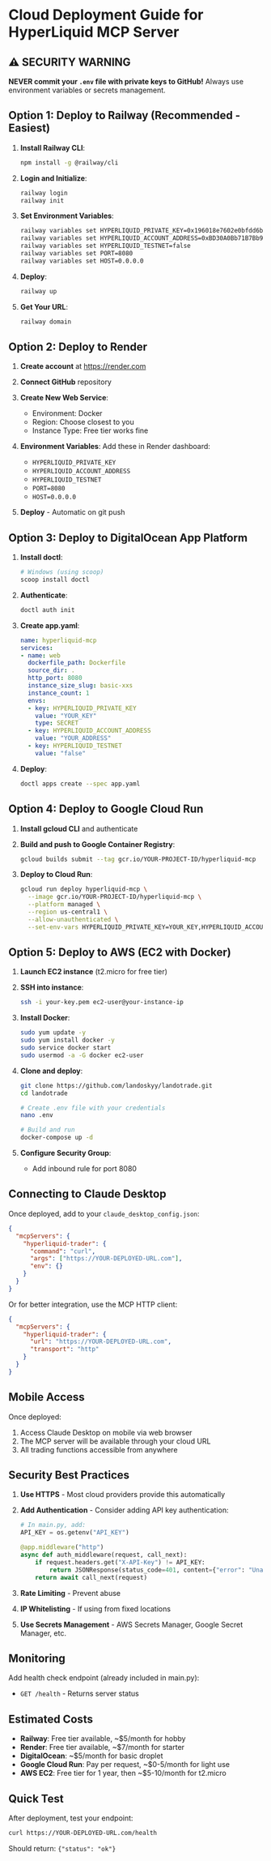 # Cloud Deployment Guide for HyperLiquid MCP Server

## ⚠️ SECURITY WARNING
**NEVER commit your `.env` file with private keys to GitHub!** Always use environment variables or secrets management.

## Option 1: Deploy to Railway (Recommended - Easiest)

1. **Install Railway CLI**:
   ```bash
   npm install -g @railway/cli
   ```

2. **Login and Initialize**:
   ```bash
   railway login
   railway init
   ```

3. **Set Environment Variables**:
   ```bash
   railway variables set HYPERLIQUID_PRIVATE_KEY=0x196018e7602e0bfdd6b2cfe466e9e9d8762dc40d58d10e726420e969d91447ed
   railway variables set HYPERLIQUID_ACCOUNT_ADDRESS=0xBD30A0Bb71B7Bb9ba0C2B8c6DdeAC689a6415625
   railway variables set HYPERLIQUID_TESTNET=false
   railway variables set PORT=8080
   railway variables set HOST=0.0.0.0
   ```

4. **Deploy**:
   ```bash
   railway up
   ```

5. **Get Your URL**:
   ```bash
   railway domain
   ```

## Option 2: Deploy to Render

1. **Create account** at https://render.com

2. **Connect GitHub** repository

3. **Create New Web Service**:
   - Environment: Docker
   - Region: Choose closest to you
   - Instance Type: Free tier works fine

4. **Environment Variables**:
   Add these in Render dashboard:
   - `HYPERLIQUID_PRIVATE_KEY`
   - `HYPERLIQUID_ACCOUNT_ADDRESS`
   - `HYPERLIQUID_TESTNET`
   - `PORT=8080`
   - `HOST=0.0.0.0`

5. **Deploy** - Automatic on git push

## Option 3: Deploy to DigitalOcean App Platform

1. **Install doctl**:
   ```bash
   # Windows (using scoop)
   scoop install doctl
   ```

2. **Authenticate**:
   ```bash
   doctl auth init
   ```

3. **Create app.yaml**:
   ```yaml
   name: hyperliquid-mcp
   services:
   - name: web
     dockerfile_path: Dockerfile
     source_dir: .
     http_port: 8080
     instance_size_slug: basic-xxs
     instance_count: 1
     envs:
     - key: HYPERLIQUID_PRIVATE_KEY
       value: "YOUR_KEY"
       type: SECRET
     - key: HYPERLIQUID_ACCOUNT_ADDRESS
       value: "YOUR_ADDRESS"
     - key: HYPERLIQUID_TESTNET
       value: "false"
   ```

4. **Deploy**:
   ```bash
   doctl apps create --spec app.yaml
   ```

## Option 4: Deploy to Google Cloud Run

1. **Install gcloud CLI** and authenticate

2. **Build and push to Google Container Registry**:
   ```bash
   gcloud builds submit --tag gcr.io/YOUR-PROJECT-ID/hyperliquid-mcp
   ```

3. **Deploy to Cloud Run**:
   ```bash
   gcloud run deploy hyperliquid-mcp \
     --image gcr.io/YOUR-PROJECT-ID/hyperliquid-mcp \
     --platform managed \
     --region us-central1 \
     --allow-unauthenticated \
     --set-env-vars HYPERLIQUID_PRIVATE_KEY=YOUR_KEY,HYPERLIQUID_ACCOUNT_ADDRESS=YOUR_ADDRESS
   ```

## Option 5: Deploy to AWS (EC2 with Docker)

1. **Launch EC2 instance** (t2.micro for free tier)

2. **SSH into instance**:
   ```bash
   ssh -i your-key.pem ec2-user@your-instance-ip
   ```

3. **Install Docker**:
   ```bash
   sudo yum update -y
   sudo yum install docker -y
   sudo service docker start
   sudo usermod -a -G docker ec2-user
   ```

4. **Clone and deploy**:
   ```bash
   git clone https://github.com/landoskyy/landotrade.git
   cd landotrade
   
   # Create .env file with your credentials
   nano .env
   
   # Build and run
   docker-compose up -d
   ```

5. **Configure Security Group**:
   - Add inbound rule for port 8080

## Connecting to Claude Desktop

Once deployed, add to your `claude_desktop_config.json`:

```json
{
  "mcpServers": {
    "hyperliquid-trader": {
      "command": "curl",
      "args": ["https://YOUR-DEPLOYED-URL.com"],
      "env": {}
    }
  }
}
```

Or for better integration, use the MCP HTTP client:

```json
{
  "mcpServers": {
    "hyperliquid-trader": {
      "url": "https://YOUR-DEPLOYED-URL.com",
      "transport": "http"
    }
  }
}
```

## Mobile Access

Once deployed:
1. Access Claude Desktop on mobile via web browser
2. The MCP server will be available through your cloud URL
3. All trading functions accessible from anywhere

## Security Best Practices

1. **Use HTTPS** - Most cloud providers provide this automatically
2. **Add Authentication** - Consider adding API key authentication:
   ```python
   # In main.py, add:
   API_KEY = os.getenv("API_KEY")
   
   @app.middleware("http")
   async def auth_middleware(request, call_next):
       if request.headers.get("X-API-Key") != API_KEY:
           return JSONResponse(status_code=401, content={"error": "Unauthorized"})
       return await call_next(request)
   ```

3. **Rate Limiting** - Prevent abuse
4. **IP Whitelisting** - If using from fixed locations
5. **Use Secrets Management** - AWS Secrets Manager, Google Secret Manager, etc.

## Monitoring

Add health check endpoint (already included in main.py):
- `GET /health` - Returns server status

## Estimated Costs

- **Railway**: Free tier available, ~$5/month for hobby
- **Render**: Free tier available, ~$7/month for starter
- **DigitalOcean**: ~$5/month for basic droplet
- **Google Cloud Run**: Pay per request, ~$0-5/month for light use
- **AWS EC2**: Free tier for 1 year, then ~$5-10/month for t2.micro

## Quick Test

After deployment, test your endpoint:

```bash
curl https://YOUR-DEPLOYED-URL.com/health
```

Should return: `{"status": "ok"}`